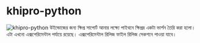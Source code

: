 # khipro-python
![khipro-python](https://socialify.git.ci/rank-coder/khipro-python/image?description=1&forks=1&issues=1&language=1&logo=https%3A%2F%2Fraw.githubusercontent.com%2FSharafatKarim%2Fkhipro-m17n%2Fmain%2Fkhipro_logo.png&name=1&pattern=Circuit%20Board&pulls=1&stargazers=1&theme=Auto)
উইন্ডোজের জন্য ক্ষিপ্র সাপোর্ট আনার লক্ষ্যে পাইথনে ক্ষিপ্রর একটা ভার্শন তৈরি করা হলো। এটা এখনো এক্সপেরিমেন্টাল পর্যায়ে রয়েছে। এক্সপেরিমেন্টাল রিলিজ ফাইল রিলিজ সেকশনে পাওয়া যাবে।
